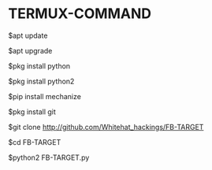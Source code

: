 # TERMUX-COMMAND

$apt update 

$apt upgrade

$pkg install python

$pkg install python2

$pip install mechanize

$pkg install git

$git clone http://github.com/Whitehat_hackings/FB-TARGET

$cd FB-TARGET

$python2 FB-TARGET.py


